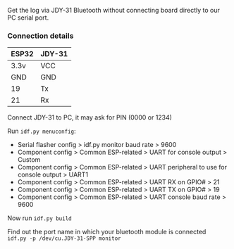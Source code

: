Get the log via JDY-31 Bluetooth without connecting board directly to our PC serial port.    
     
### Connection details   
| ESP32 | JDY-31 |
|:-------|:--------|       
| 3.3v | VCC |
| GND | GND |
| 19 | Tx |    
| 21 | Rx |   
    
Connect JDY-31 to PC, it may ask for PIN (0000 or 1234)    

Run `idf.py menuconfig`:   
- Serial flasher config > idf.py monitor baud rate > 9600       
- Component config > Common ESP-related > UART for console output > Custom 
- Component config > Common ESP-related > UART peripheral to use for console output > UART1    
- Component config > Common ESP-related > UART RX on GPIO# > 21    
- Component config > Common ESP-related > UART TX on GPIO# > 19    
- Component config > Common ESP-related > UART console baud rate > 9600   
    
Now run `idf.py build`   

Find out the port name in which your bluetooth module is connected   
`idf.py -p /dev/cu.JDY-31-SPP monitor`        